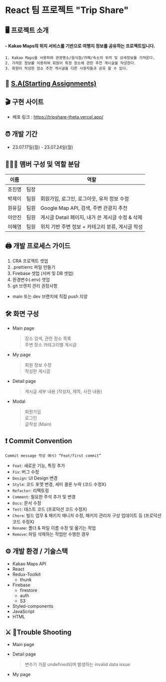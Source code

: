 # React 팀 프로젝트 "Trip Share"

## 🖥️ 프로젝트 소개

#### - Kakao Maps의 위치 서비스를 기반으로 여행지 정보를 공유하는 프로젝트입니다.

    1. Kakao Maps을 사용하여 관광명소/음식점/카페/숙소의 위치 및 상세정보를 가져온다.
    2. 가져온 정보를 이용하여 회원이 특정 장소에 관한 추천 게시글을 작성한다.
    3. 회원이 작성한 장소 추천 게시글을 다른 사용자들과 공유 할 수 있다.

## 📜 [S.A(Starting Assignments)](https://teamsparta.notion.site/5-125-77bf26509f0c4c7f9abbe32b76df6fec)

## 🎬 구현 사이트

- 배포 링크 : https://tripshare-theta.vercel.app/

## ⏰ 개발 기간

- 23.07.17일(월) - 23.07.24일(월)

## 🧑‍🤝‍🧑 맴버 구성 및 역할 분담

|이름||역할|
|------|---|---|
|조진명|팀장||
|박제이|팀원|회원가입, 로그인, 로그아웃, 유저 정보 수정|
|원유길|팀원|Google Map API, 검색, 주변 관광지 추천|
|이안진|팀원|게시글 Detail 페이지, 내가 쓴 게시글 수정 & 삭제|
|이혜영|팀원|위치 기반 주변 정보 + 카테고리 분류, 게시글 작성|

## 🖨️ 개발 프로세스 가이드

1.  CRA 프로젝트 셋업
2.  .prettierrc 파일 만들기
3.  Firebase 셋업 (서버 및 DB 셋업)
4.  환경변수(.env) 셋업
5.  git 브렌치 관리 권장사항

- main 또는 dev 브랜치에 직접 push 지양

## 🛠️ 화면 구성

- Main page
  > 장소 검색, 관련 장소 목록<br/>
  > 주변 장소 카테고리별 게시글
- My page
  > 회원 정보 수정<br/>
  > 작성한 게시글
- Detail page
  > 게시글 세부 내용 (작성자, 제목, 사진 내용)
- Modal
  > 회원가입<br/>
  > 로그인<br/>
  > 글작성 (Main)

## ❗ Commit Convention

`Commit message 작성 예시) “Feat/first commit”`

- `Feat`: 새로운 기능, 특징 추가
- `Fix`: 버그 수정
- `Design`: UI Design 변경
- `Style`: 코드 포맷 변경, 세미 콜론 누락 (코드 수정X)
- `Refactor`: 리팩토링
- `Comment`: 필요한 주석 추가 및 변경
- `Docs`: 문서 수정
- `Test`: 테스트 코드 (프로덕션 코드 수정X)
- `Chore`: 빌드 업무 & 패키지 매니저 수정, 패키지 관리자 구성 업데이트 등 (프로덕션 코드 수정X)
- `Rename`: 폴더 & 파일 이름 수정 및 옮기는 작업
- `Remove`: 파일 삭제하는 작업만 수행한 경우

## ⚙️ 개발 환경 / 기술스택

- Kakao Maps API
- React
- Redux-Toolkit
  - thunk
- Firebase
  - firestore
  - auth
  - S3
- Styled-components
- JavaScript
- HTML

## ⚔️ Trouble Shooting

- Main page
  > 
- Detail page
  > 변수가 가끔 undefined되며 발생하는 invalid data issue
- My page
  > 
